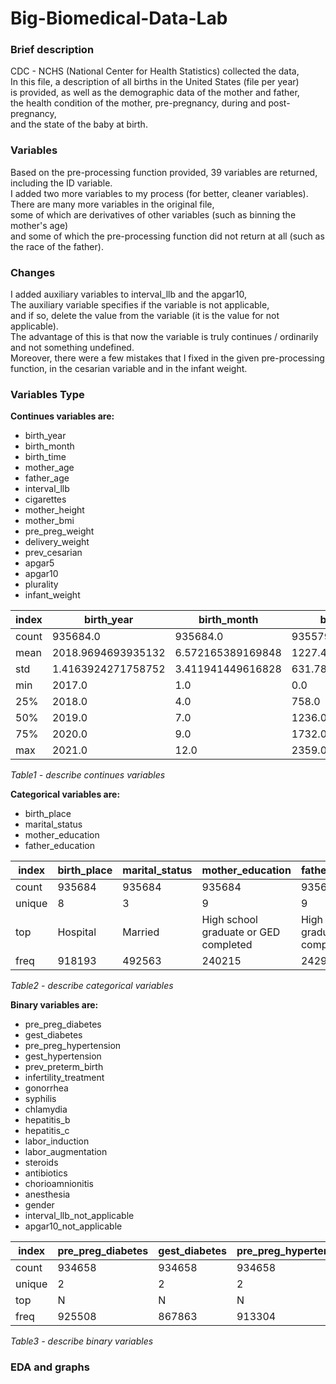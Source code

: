 # Big-Biomedical-Data-Lab

### Brief description
CDC - NCHS (National Center for Health Statistics) collected the data,<br>
In this file, a description of all births in the United States (file per year) <br>
is provided, as well as the demographic data of the mother and father,<br>
the health condition of the mother, pre-pregnancy, during and post-pregnancy, <br>
and the state of the baby at birth. 


### Variables
Based on the pre-processing function provided, 39 variables are returned, including the ID variable.<br> 
I added two more variables to my process (for better, cleaner variables). <br>
There are many more variables in the original file, <br>
some of which are derivatives of other variables (such as binning the mother's age)<br> 
and some of which the pre-processing function did not return at all (such as the race of the father).

### Changes
I added auxiliary variables to interval_llb and the apgar10, <br>
The auxiliary variable specifies if the variable is not applicable, <br>
and if so, delete the value from the variable (it is the value for not applicable). <br>
The advantage of this is that now the variable is truly continues / ordinarily and not something undefined. <br>
Moreover, there were a few mistakes that I fixed in the given pre-processing function, in the cesarian variable and in the infant weight.

### Variables Type
**Continues variables are:**
* birth_year
* birth_month
* birth_time
* mother_age
* father_age
* interval_llb
* cigarettes
* mother_height
* mother_bmi
* pre_preg_weight
* delivery_weight
* prev_cesarian
* apgar5
* apgar10
* plurality
* infant_weight

|index|birth\_year|birth\_month|birth\_time|mother\_age|father\_age|interval\_llb|cigarettes|mother\_height|mother\_bmi|pre\_preg\_weight|delivery\_weight|prev\_cesarian|apgar5|apgar10|plurality|infant\_weight|
|---|---|---|---|---|---|---|---|---|---|---|---|---|---|---|---|---|
|count|935684\.0|935684\.0|935579\.0|935684\.0|825927\.0|550965\.0|931341\.0|930762\.0|914929\.0|917537\.0|922821\.0|934394\.0|931847\.0|11150\.0|935684\.0|934901\.0|
|mean|2018\.9694693935132|6\.572165389169848|1227\.48285820866|29\.113368402152865|31\.857908749804764|49\.51137368072382|0\.9987544841255781|64\.11214897041349|27\.3355459276075|160\.01024481846508|189\.29114638700247|0\.22037812742804427|8\.77533114341732|5\.955874439461883|1\.033960183138752|3256\.7741472091698|
|std|1\.4163924271758752|3\.411941449616828|631\.7827883076669|5\.805057817788305|6\.7942096779540595|38\.05172760684457|4\.557609062710732|2\.8420310656955743|6\.805181286318688|42\.147936626932015|41\.69171363313234|0\.5878079149983872|0\.8247042279671204|2\.700300296303309|0\.18637882130827818|588\.7823891858205|
|min|2017\.0|1\.0|0\.0|12\.0|10\.0|3\.0|0\.0|30\.0|13\.0|75\.0|100\.0|0\.0|0\.0|0\.0|1\.0|227\.0|
|25%|2018\.0|4\.0|758\.0|25\.0|27\.0|24\.0|0\.0|62\.0|22\.3|130\.0|160\.0|0\.0|9\.0|5\.0|1\.0|2955\.0|
|50%|2019\.0|7\.0|1236\.0|29\.0|32\.0|37\.0|0\.0|64\.0|25\.8|150\.0|182\.0|0\.0|9\.0|7\.0|1\.0|3295\.0|
|75%|2020\.0|9\.0|1732\.0|33\.0|36\.0|63\.0|0\.0|66\.0|30\.9|180\.0|211\.0|0\.0|9\.0|8\.0|1\.0|3628\.0|
|max|2021\.0|12\.0|2359\.0|50\.0|91\.0|300\.0|98\.0|78\.0|69\.5|375\.0|400\.0|9\.0|10\.0|10\.0|5\.0|8136\.0|

*Table1 - describe continues variables*

**Categorical variables are:**
* birth_place
* marital_status
* mother_education
* father_education

|index|birth\_place|marital\_status|mother\_education|father\_education|
|---|---|---|---|---|
|count|935684|935684|935684|935684|
|unique|8|3|9|9|
|top|Hospital|Married|High school graduate or GED completed|High school graduate or GED completed|
|freq|918193|492563|240215|242924|

*Table2 - describe categorical variables*

**Binary variables are:**
* pre_preg_diabetes
* gest_diabetes
* pre_preg_hypertension
* gest_hypertension
* prev_preterm_birth
* infertility_treatment
* gonorrhea
* syphilis
* chlamydia
* hepatitis_b
* hepatitis_c
* labor_induction
* labor_augmentation
* steroids
* antibiotics
* chorioamnionitis
* anesthesia
* gender
* interval_llb_not_applicable
* apgar10_not_applicable


|index|pre\_preg\_diabetes|gest\_diabetes|pre\_preg\_hypertension|gest\_hypertension|prev\_preterm\_birth|infertility\_treatment|gonorrhea|syphilis|chlamydia|hepatitis\_b|hepatitis\_c|labor\_induction|labor\_augmentation|steroids|antibiotics|chorioamnionitis|anesthesia|gender|interval\_llb\_not\_applicable|apgar10\_not\_applicable|
|---|---|---|---|---|---|---|---|---|---|---|---|---|---|---|---|---|---|---|---|---|
|count|934658|934658|934658|934658|934658|934658|932921|932921|932921|932921|932921|934948|935084|935084|935084|935084|935084|935684|935684|935684|
|unique|2|2|2|2|2|2|2|2|2|2|2|2|2|2|2|2|2|2|2|2|
|top|N|N|N|N|N|N|N|N|N|N|N|N|N|N|N|N|Y|M|N|Y|
|freq|925508|867863|913304|862180|901129|915771|929877|931518|915762|930993|928470|663992|733609|901260|698586|920179|710548|478578|581393|920031|

*Table3 - describe binary variables*

### EDA and graphs

